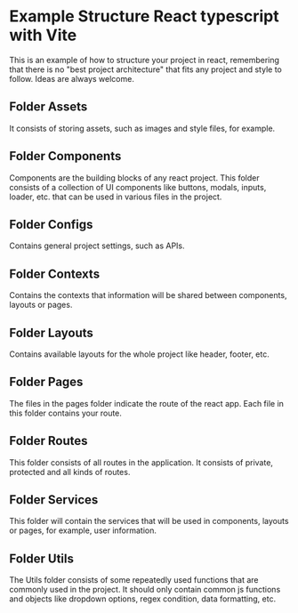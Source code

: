# Example Structure React typescript with Vite

This is an example of how to structure your project in react, remembering that there is no "best project architecture" that fits any project and style to follow.
Ideas are always welcome.

## Folder Assets

It consists of storing assets, such as images and style files, for example.

## Folder Components

Components are the building blocks of any react project. This folder consists of a collection of UI components like buttons, modals, inputs, loader, etc. that can be used in various files in the project.

## Folder Configs

Contains general project settings, such as APIs.

## Folder Contexts

Contains the contexts that information will be shared between components, layouts or pages.

## Folder Layouts

Contains available layouts for the whole project like header, footer, etc.

## Folder Pages

The files in the pages folder indicate the route of the react app. Each file in this folder contains your route.

## Folder Routes

This folder consists of all routes in the application. It consists of private, protected and all kinds of routes.

## Folder Services

This folder will contain the services that will be used in components, layouts or pages, for example, user information.

## Folder Utils

The Utils folder consists of some repeatedly used functions that are commonly used in the project. It should only contain common js functions and objects like dropdown options, regex condition, data formatting, etc.
